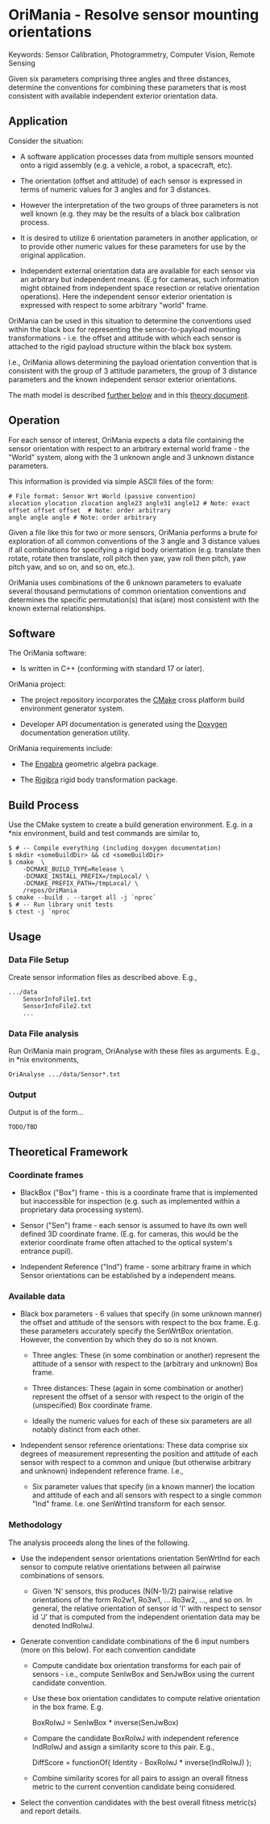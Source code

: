 
# OriMania - Resolve sensor mounting orientations

Keywords: Sensor Calibration, Photogrammetry, Computer Vision, Remote Sensing

Given six parameters comprising three angles and three distances, determine
the conventions for combining these parameters that is most consistent with
available independent exterior orientation data.


## Application

Consider the situation:

* A software application processes data from multiple sensors mounted onto
a rigid assembly (e.g. a vehicle, a robot, a spacecraft, etc).

* The orientation (offset and attitude) of each sensor is expressed in
terms of numeric values for 3 angles and for 3 distances.

* However the interpretation of the two groups of three parameters is
not well known (e.g.  they may be the results of a black box calibration
process.

* It is desired to utilize 6 orientation parameters in another
application, or to provide other numeric values for these parameters
for use by the original application.

* Independent external orientation data are available for each sensor via
an arbitrary but independent means. (E.g for cameras, such information
might obtained from independent space resection or relative orientation
operations). Here the independent sensor exterior orientation is expressed
with respect to some arbitrary "world" frame.

OriMania can be used in this situation to determine the conventions used
within the black box for representing the sensor-to-payload mounting
transformations - i.e. the offset and attitude with which each sensor
is attached to the rigid payload structure within the black box system.

I.e., OriMania allows determining the payload orientation convention
that is consistent with the group of 3 attitude parameters, the group
of 3 distance parameters and the known independent sensor exterior
orientations.

The math model is described
[further below](#Theoretical-Framework) and in this
[theory document](./theory/OriManiaTheory.lyx).

## Operation

For each sensor of interest, OriMania expects a data file containing the
sensor orientation with respect to an arbitrary external world frame -
the "World" system, along with the 3 unknown angle and 3 unknown
distance parameters.

This information is provided via simple ASCII files of the form:

	# File format: Sensor Wrt World (passive convention)
	xlocation ylocation zlocation angle23 angle31 angle12 # Note: exact
	offset offset offset  # Note: order arbitrary
	angle angle angle # Note: order arbitrary

Given a file like this for two or more sensors, OriMania performs a brute
for exploration of all common conventions of the 3 angle and 3 distance
values if all combinations for specifying a rigid body orientation
(e.g. translate then rotate, rotate then translate, roll pitch then yaw,
yaw roll then pitch, yaw pitch yaw, and so on, and so on, etc.).

OriMania uses combinations of the 6 unknown parameters to evaluate several
thousand permutations of common orientation conventions and determines
the specific permutation(s) that is(are) most consistent with the known
external relationships.

## Software

The OriMania software:

* Is written in C++ (conforming with standard 17 or later).

OriMania project:

* The project repository incorporates the [CMake](https://cmake.org)
cross platform build environment generator system.

* Developer API documentation is generated using the
[Doxygen](https://www.doxygen.nl/index.html) documentation generation
utility.

OriMania requirements include:

* The [Engabra](https://github.com/Stellacore/engabra) geometric algebra
package.

* The [Rigibra](https://github.com/Stellacore/Rigibra) rigid body
transformation package.

## Build Process

Use the CMake system to create a build generation environment. E.g. in a
\*nix environment, build and test commands are similar to,

	$ # -- Compile everything (including doxygen documentation)
	$ mkdir <someBuildDir> && cd <someBuildDir>
	$ cmake  \
		-DCMAKE_BUILD_TYPE=Release \
		-DCMAKE_INSTALL_PREFIX=/tmpLocal/ \
		-DCMAKE_PREFIX_PATH=/tmpLocal/ \
		/repos/OriMania
	$ cmake --build . --target all -j `nproc`
	$ # -- Run library unit tests
	$ ctest -j `nproc`

## Usage

### Data File Setup

Create sensor information files as described above. E.g.,

	.../data
		SensorInfoFile1.txt
		SensorInfoFile2.txt
		...

### Data File analysis

Run OriMania main program, OriAnalyse with these files as arguments.
E.g., in \*nix environments,

	OriAnalyse .../data/Sensor*.txt

### Output

Output is of the form...

	TODO/TBD

## Theoretical Framework

### Coordinate frames

* BlackBox ("Box") frame - this is a coordinate frame that is implemented
but inaccessible for inspection (e.g. such as implemented within a
proprietary data processing system).

* Sensor ("Sen") frame - each sensor is assumed to have its own well
defined 3D coordinate frame. (E.g. for cameras, this would be the exterior
coordinate frame often attached to the optical system's entrance pupil).

* Independent Reference ("Ind") frame - some arbitrary frame in which Sensor
orientations can be established by a independent means.

### Available data

* Black box parameters - 6 values that specify (in some unknown manner)
the offset and attitude of the sensors with respect to the box frame. E.g.
these parameters accurately specify the SenWrtBox orientation. However, the
convention by which they do so is not known.

	* Three angles: These (in some combination or another) represent the
	attitude of a sensor with respect to the (arbitrary and unknown) Box
	frame.

	* Three distances: These (again in some combination or another)
	represent the offset of a sensor with respect to the origin of the
	(unspecified) Box coordinate frame.

	* Ideally the numeric values for each of these six parameters are
	all notably distinct from each other.

* Independent sensor reference orientations: These data comprise six
degrees of measurement representing the position and attitude of each
sensor with respect to a common and unique (but otherwise arbitrary and
unknown) independent reference frame. I.e.,

	* Six parameter values that specify (in a known manner) the location
	and attitude of each and all sensors with respect to a single common
	"Ind" frame. I.e. one SenWrtInd transform for each sensor.

### Methodology

The analysis proceeds along the lines of the following.

* Use the independent sensor orientations orientation SenWrtInd for each
sensor to compute relative orientations between all pairwise combinations 
of sensors.

	* Given 'N' sensors, this produces (N(N-1)/2) pairwise relative
	orientations of the form Ro2w1, Ro3w1, ... Ro3w2, ..., and so on.
	In general, the relative orientation of sensor id 'I' with respect
	to sensor id 'J' that is computed from the independent orientation
	data may be denoted IndRoIwJ.

* Generate convention candidate combinations of the 6 input numbers
(more on this below). For each convention candidate

	* Compute candidate box orientation transforms for each pair
	of sensors - i.e., compute SenIwBox and SenJwBox using the current
	candidate convention.

	* Use these box orientation candidates to compute relative orientation
	in the box frame. E.g.

		BoxRoIwJ = SenIwBox * inverse(SenJwBox)

	* Compare the candidate BoxRoIwJ with independent reference IndRoIwJ
	and assign a similarity score to this pair. E.g.,

		DiffScore = functionOf{ Identity - BoxRoIwJ * inverse(IndRoIwJ) };

	* Combine similarity scores for all pairs to assign an overall
	fitness metric to the current convention candidate being considered.

* Select the convention candidates with the best overall fitness metric(s)
and report details.

